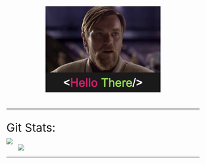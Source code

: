 
<div align="middle" style="margin-top:40px;margin-bottom:40px">

<img src=".resource/hello_there.png" alt="hello_there" width="300"/>

</div>

<hr>

<div class="block" style="margin-top:30px;margin-bottom:10px">
    <lable style="font-size:30px;margin-bottom:10px"> Git Stats: </lable>
</div>
<div class="block">
    <a>
        <img style="width:42vh" align="left" src="https://github-readme-stats.vercel.app/api?username=s0umitra&count_private=true&show_icons=true&title_color=ffffff&text_color=c9cacc&icon_color=2bbc8a&bg_color=1d1f21" />
    </a>
    <a>
        <img style="width:35vh;margin-left:30px" src="https://github-readme-stats.vercel.app/api/top-langs/?username=s0umitra&layout=compact&title_color=ffffff&text_color=c9cacc&icon_color=2bbc8a&bg_color=1d1f21" />
    </a>
</div>

<hr>
